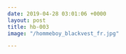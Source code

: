 ```yaml
---
date: 2019-04-28 03:01:06 +0000
layout: post
title: hb-003
image: "/hommeboy_blackvest_fr.jpg"

---
```

